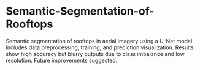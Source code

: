 # Semantic-Segmentation-of-Rooftops
Semantic segmentation of rooftops in aerial imagery using a U-Net model. Includes data preprocessing, training, and prediction visualization. Results show high accuracy but blurry outputs due to class imbalance and low resolution. Future improvements suggested.
